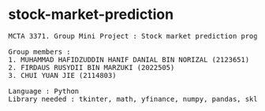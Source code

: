 # stock-market-prediction
<pre>
MCTA 3371. Group Mini Project : Stock market prediction program using Long Short Term Memory (LSTM). <br />
Group members : 
1. MUHAMMAD HAFIDZUDDIN HANIF DANIAL BIN NORIZAL (2123651)
2. FIRDAUS RUSYDII BIN MARZUKI (2022505)
3. CHUI YUAN JIE (2114803)<br />
Language : Python
Library needed : tkinter, math, yfinance, numpy, pandas, sklearn, keras, matplotlib, mplcursors
</pre>
